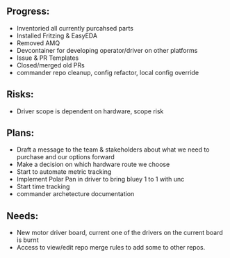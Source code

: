 ## Progress:

* Inventoried all currently purcahsed parts
* Installed Fritzing & EasyEDA
* Removed AMQ
* Devcontainer for developing operator/driver on other platforms
* Issue & PR Templates
* Closed/merged old PRs
* commander repo cleanup, config refactor, local config override


## Risks:

* Driver scope is dependent on hardware, scope risk

## Plans:

* Draft a message to the team & stakeholders about what we need to purchase and our options forward
* Make a decision on which hardware route we choose
* Start to automate metric tracking
* Implement Polar Pan in driver to bring bluey 1 to 1 with unc
* Start time tracking
* commander archetecture documentation

## Needs:

* New motor driver board, current one of the drivers on the current board is burnt
* Access to view/edit repo merge rules to add some to other repos.
